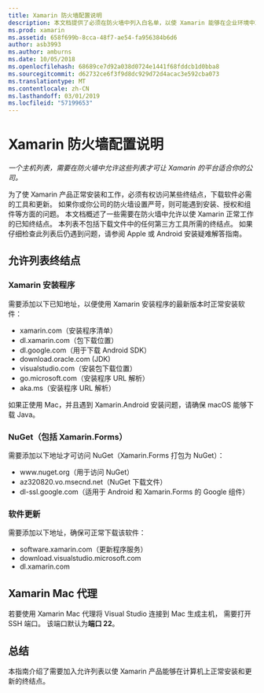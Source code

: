 ```yaml
---
title: Xamarin 防火墙配置说明
description: 本文档提供了必须在防火墙中列入白名单，以使 Xamarin 能够在企业环境中工作的主机列表。
ms.prod: xamarin
ms.assetid: 658f699b-8cca-48f7-ae54-fa956384b6d6
author: asb3993
ms.author: amburns
ms.date: 10/05/2018
ms.openlocfilehash: 68689ce7d92a038d0724e1441f68fddcb1d0bba8
ms.sourcegitcommit: d62732ce6f3f9d8dc929d72d4acac3e592cba073
ms.translationtype: MT
ms.contentlocale: zh-CN
ms.lasthandoff: 03/01/2019
ms.locfileid: "57199653"
---
```

# <a name="xamarin-firewall-configuration-instructions"></a>Xamarin 防火墙配置说明

_一个主机列表，需要在防火墙中允许这些列表才可让 Xamarin 的平台适合你的公司。_

为了使 Xamarin 产品正常安装和工作，必须有权访问某些终结点，下载软件必需的工具和更新。 如果你或你公司的防火墙设置严苛，则可能遇到安装、授权和组件等方面的问题。 本文档概述了一些需要在防火墙中允许以使 Xamarin 正常工作的已知终结点。 本列表不包括下载文件中的任何第三方工具所需的终结点。 如果仔细检查此列表后仍遇到问题，请参阅 Apple 或 Android 安装疑难解答指南。

## <a name="endpoints-to-whitelist"></a>允许列表终结点

### <a name="xamarin-installer"></a>Xamarin 安装程序

需要添加以下已知地址，以便使用 Xamarin 安装程序的最新版本时正常安装软件：

- xamarin.com（安装程序清单）
- dl.xamarin.com（包下载位置）
- dl.google.com（用于下载 Android SDK）
- download.oracle.com (JDK)
- visualstudio.com（安装包下载位置）
- go.microsoft.com（安装程序 URL 解析）
- aka.ms（安装程序 URL 解析）

如果正使用 Mac，并且遇到 Xamarin.Android 安装问题，请确保 macOS 能够下载 Java。

### <a name="nuget-including-xamarinforms"></a>NuGet（包括 Xamarin.Forms）

需要添加以下地址才可访问 NuGet（Xamarin.Forms 打包为 NuGet）：

- www\.nuget.org（用于访问 NuGet）
- az320820.vo.msecnd.net（NuGet 下载文件）
- dl-ssl.google.com（适用于 Android 和 Xamarin.Forms 的 Google 组件）

### <a name="software-updates"></a>软件更新

需要添加以下地址，确保可正常下载该软件：

- software.xamarin.com（更新程序服务）
- download.visualstudio.microsoft.com
- dl.xamarin.com

## <a name="xamarin-mac-agent"></a>Xamarin Mac 代理

若要使用 Xamarin Mac 代理将 Visual Studio 连接到 Mac 生成主机， 需要打开 SSH 端口。 该端口默认为**端口 22**。

## <a name="summary"></a>总结

本指南介绍了需要加入允许列表以使 Xamarin 产品能够在计算机上正常安装和更新的终结点。
